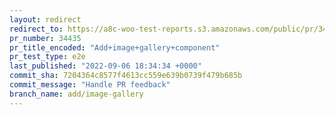 ```yaml
---
layout: redirect
redirect_to: https://a8c-woo-test-reports.s3.amazonaws.com/public/pr/34435/e2e/index.html
pr_number: 34435
pr_title_encoded: "Add+image+gallery+component"
pr_test_type: e2e
last_published: "2022-09-06 18:34:34 +0000"
commit_sha: 7204364c8577f4613cc559e639b0739f479b685b
commit_message: "Handle PR feedback"
branch_name: add/image-gallery
---
```

